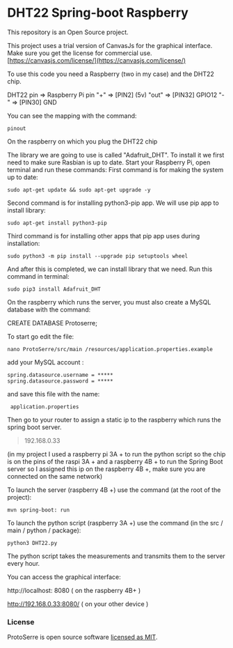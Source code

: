 # DHT22 Spring-boot Raspberry

This repository is an Open Source project.

This project uses a trial version of CanvasJs for the graphical interface.  
Make sure you get the license for commercial use.
[https://canvasjs.com/license/](https://canvasjs.com/license/)

To use this code you need a Raspberry (two in my case) and the DHT22 chip.

DHT22 pin => Raspberry Pi pin
 "+"  => [PIN2] (5v)
"out" => [PIN32] GPIO12
"-" => [PIN30] GND

You can see the mapping with the command: 

    pinout

On the raspberry on which you plug the DHT22 chip

The library we are going to use is called "Adafruit_DHT". To install it we first
need to make sure Rasbian is up to date. 
Start your Raspberry Pi, open terminal and run these commands:
First command is for making the system up to date: 

`sudo apt-get update && sudo apt-get upgrade -y`

Second command is for installing python3-pip app. 
We will use pip app to install library:

 `sudo apt-get install python3-pip`
 
Third command is for installing other apps that pip app uses during installation:

    sudo python3 -m pip install --upgrade pip setuptools wheel

And after this is completed, we can install library that we need. Run this
command in terminal: 

    sudo pip3 install Adafruit_DHT

On the raspberry which runs the server, you must also create a MySQL database with the command:

CREATE DATABASE Protoserre;

To start go edit the file: 

    nano ProtoSerre/src/main /resources/application.properties.example

add your MySQL account :

    spring.datasource.username = *****
    spring.datasource.password = *****

and save this file with the name:

     application.properties

Then go to your router to assign a static ip to the raspberry which runs the spring boot server.

> 192.168.0.33

(in my project I used a raspberry pi 3A + to run the python script so the chip is on the pins of the raspi 3A + and a raspberry 4B + to run the Spring Boot server so I assigned this ip on the raspberry 4B +, make sure you are connected on the same network)

To launch the server (raspberry 4B +) use the command (at the root of the project):

    mvn spring-boot: run

To launch the python script (raspberry 3A +) use the command (in the src / main / python / package):

    python3 DHT22.py

The python script takes the measurements and transmits them to the server every hour.

You can access the graphical interface:

http://localhost: 8080 ( on the raspberry 4B+ )

http://192.168.0.33:8080/ ( on your other device )


### License

ProtoSerre is open source software [licensed as MIT](https://github.com/cecilmillerioux/ProtoSerre/blob/master/LICENSE).
